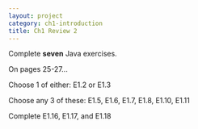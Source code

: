 ```yaml
---
layout: project
category: ch1-introduction
title: Ch1 Review 2
---
```



Complete **seven** Java exercises.

On pages 25-27...

Choose 1 of either: E1.2 or E1.3

Choose any 3 of these: E1.5, E1.6, E1.7, E1.8, E1.10, E1.11

Complete E1.16, E1.17, and E1.18
